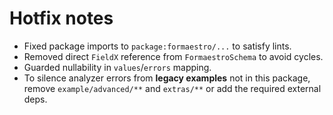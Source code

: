 # Hotfix notes

- Fixed package imports to `package:formaestro/...` to satisfy lints.
- Removed direct `FieldX` reference from `FormaestroSchema` to avoid cycles.
- Guarded nullability in `values`/`errors` mapping.
- To silence analyzer errors from **legacy examples** not in this package,
  remove `example/advanced/**` and `extras/**` or add the required external deps.
